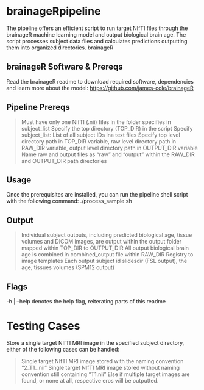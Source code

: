 # **brainageRpipeline**
The pipeline offers an efficient script to run target NIfTI files through the brainageR machine learning model and output biological brain age. The script processes subject data files and calculates predictions outputting them into organized directories. 
brainageR 


## **brainageR Software & Prereqs**
Read the brainageR readme to download required software, dependencies and learn more about the model: 
https://github.com/james-cole/brainageR


## **Pipeline Prereqs**
> Must have only one NIfTI (.nii) files in the folder specifies in subject_list 
> Specify the top directory (TOP_DIR) in the script 
> Specify subject_list: List of all subject IDs ina  text files 
> Specify top level directory path in TOP_DIR variable, raw level directory path in RAW_DIR variable, output level directory path in OUTPUT_DIR variable 
> Name raw and output files as “raw” and “output” within the RAW_DIR and OUTPUT_DIR path directories

## **Usage**

Once the prerequisites are installed, you can run the pipeline shell script with the following command: 
./process_sample.sh 


## **Output**

> Individual subject outputs, including predicted biological age, tissue volumes and DICOM images, are output within the output folder mapped within TOP_DIR to OUTPUT_DIR 
> All output biological brain age is combined in combined_output file within RAW_DIR
> Registry to image templates 
> Each output subject id slidesdir (FSL output), the age, tissues volumes (SPM12 output)

  
## **Flags**

-h | –help denotes the help flag, reiterating parts of this readme 


# **Testing Cases**

Store a single target NIfTI MRI image in the specified subject directory, either of the following cases can be handled: 
> Single target NIfTI MRI image stored with the naming convention “2_T1_.nii” 
> Single target NIfTI MRI image stored without naming convention still containing “T1.nii”
Else if multiple target images are found, or none at all, respective eros will be outputted. 
